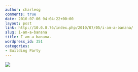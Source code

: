 ```yaml
---
author: charlesg
comments: true
date: 2010-07-06 04:04:22+00:00
layout: post
link: http://10.0.0.76/index.php/2010/07/05/i-am-a-banana/
slug: i-am-a-banana
title: I am a banana.
wordpress_id: 351
categories:
- Building Party
---
```


![](http://www.etotheipiplusone.net/pics/miterpigeon.jpg)

